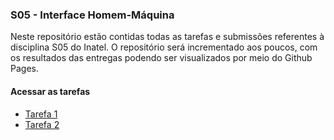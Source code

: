 ### S05 - Interface Homem-Máquina

Neste repositório estão contidas todas as tarefas e submissões referentes à disciplina S05 do Inatel.
O repositório será incrementado aos poucos, com os resultados das entregas podendo ser visualizados 
por meio do Github Pages.

#### Acessar as tarefas

- [Tarefa 1](./html/reserva_de_armarios.html)
- [Tarefa 2](./html/dashboard_inatel.html)